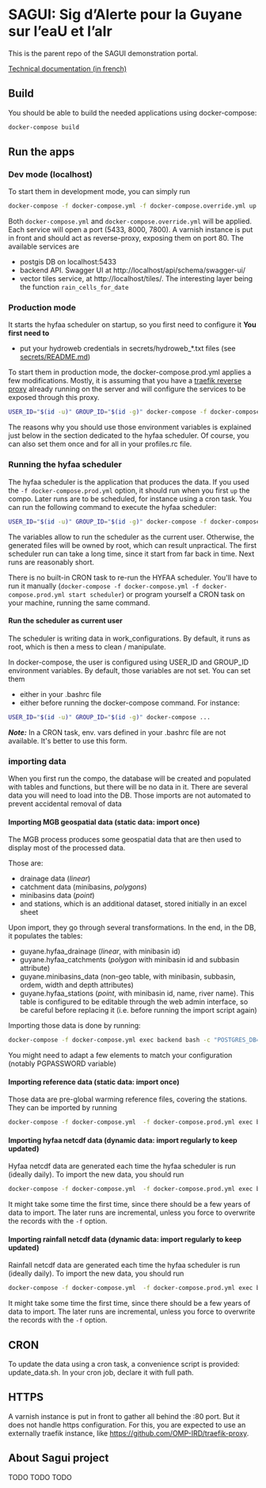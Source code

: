 # SAGUI: Sig d’Alerte pour la Guyane sur l’eaU et l’aIr
This is the parent repo of the SAGUI demonstration portal.

[Technical documentation (in french)](https://hydrometguyane-hydro-matters.github.io/sagui_platform/)

## Build
You should be able to build the needed applications using docker-compose:
```bash
docker-compose build
```

## Run the apps
### Dev mode (localhost)
To start them in development mode, you can simply run
```bash
docker-compose -f docker-compose.yml -f docker-compose.override.yml up -d
```
Both `docker-compose.yml` and `docker-compose.override.yml` will be applied. Each service will open a port (5433, 8000, 7800). A varnish instance is put in front and should act as reverse-proxy, exposing them on port 80.
The available services are
- postgis DB on localhost:5433
- backend API. Swagger UI at http://localhost/api/schema/swagger-ui/
- vector tiles service, at http://localhost/tiles/. The interesting layer being the function `rain_cells_for_date`

### Production mode
It starts the hyfaa scheduler on startup, so you first need to configure it
**You first need to**
- put your hydroweb credentials in secrets/hydroweb_*.txt files (see [secrets/README.md](secrets/README.md))

To start them in production mode, the docker-compose.prod.yml applies a few modifications. Mostly, it is assuming that you have a [traefik reverse proxy](https://github.com/OMP-IRD/traefik-proxy) already running on the server and will configure the services to be exposed through this proxy.
```bash
USER_ID="$(id -u)" GROUP_ID="$(id -g)" docker-compose -f docker-compose.yml -f docker-compose.prod.yml up -d
```
The reasons why you should use those environment variables is explained just below in the section dedicated to the hyfaa scheduler. Of course, you can also set them once and for all in your profiles.rc file.


### Running the hyfaa scheduler
The hyfaa scheduler is the application that produces the data. If you used the `-f docker-compose.prod.yml` option, it should run when you first `up` the compo. Later runs are to be scheduled, for instance using a cron task. You can run the following command to execute the hyfaa scheduler:
```bash
USER_ID="$(id -u)" GROUP_ID="$(id -g)" docker-compose -f docker-compose.yml -f docker-compose.prod.yml restart scheduler
```
The variables allow to run the scheduler as the current user. Otherwise, the generated files will be owned by root, which can result unpractical.
The first scheduler run can take a long time, since it start from far back in time. Next runs are reasonably short.

There is no built-in CRON task to re-run the HYFAA scheduler. You'll have to run it manually (`docker-compose -f docker-compose.yml -f docker-compose.prod.yml start scheduler`) or program yourself a CRON task on your machine, running the same command.

#### Run the scheduler as current user
The scheduler is writing data in work_configurations. By default, it runs as
 root, which is then a mess to clean / manipulate.

 In docker-compose, the user is configured using USER_ID and GROUP_ID environment
  variables. By default, those variables are not set. You can set them
  * either in your .bashrc file
  * either before running the docker-compose command. For instance:

```bash
USER_ID="$(id -u)" GROUP_ID="$(id -g)" docker-compose ...
```

_**Note:**_ In a CRON task, env. vars defined in your .bashrc file are not
 available. It's better to use this form.


### importing data
When you first run the compo, the database will be created and populated with tables and functions, but there will be no data in it.
There are several data you will need to load into the DB. Those imports are not automated to prevent accidental removal of data

#### Importing MGB geospatial data (static data: import once)
The MGB process produces some geospatial data that are then used to display most of the processed data.

Those are:
- drainage data (*linear*)
- catchment data (minibasins, *polygons*)
- minibasins data (*point*)
- and stations, which is an additional dataset, stored initially in an excel sheet

Upon import, they go through several transformations. In the end, in the DB, it populates the tables:
- guyane.hyfaa_drainage (*linear*, with minibasin id)
- guyane.hyfaa_catchments (*polygon* with minibasin id and subbasin attribute)
- guyane.minibasins_data (non-geo table, with minibasin, subbasin, ordem, width and depth attributes)
- guyane.hyfaa_stations (*point*, with minibasin id, name, river name). This table is configured to be editable through the web admin interface, so be careful before replacing it (i.e. before running the import script again)

Importing those data is done by running:
```bash
docker-compose -f docker-compose.yml exec backend bash -c "POSTGRES_DB=sagui;POSTGRES_USER=postgres;export PGPASSWORD=sagui;cd /data;./publish.sh"
```
You might need to adapt a few elements to match your configuration (notably PGPASSWORD variable)

#### Importing reference data (static data: import once)
Those data are pre-global warming reference files, covering the stations. 
They can be imported by running
```bash
docker-compose -f docker-compose.yml  -f docker-compose.prod.yml exec backend bash -c "./manage.py stations_import_reference_data -p /data/stations/data_ref_2010-2020.csv"
```

#### Importing hyfaa netcdf data (dynamic data: import regularly to keep updated)
Hyfaa netcdf data are generated each time the hyfaa scheduler is run (ideally daily). To import the new data, you should run

```bash
docker-compose -f docker-compose.yml  -f docker-compose.prod.yml exec backend bash -c "./manage.py hyfaa_import"
```
It might take some time the first time, since there should be a few years of data to import. The later runs are incremental, unless you force to overwrite the records with the `-f` option.

#### Importing rainfall netcdf data (dynamic data: import regularly to keep updated)
Rainfall netcdf data are generated each time the hyfaa scheduler is run (ideally daily). To import the new data, you should run

```bash
docker-compose -f docker-compose.yml  -f docker-compose.prod.yml exec backend bash -c "./manage.py rainfall_import"
```
It might take some time the first time, since there should be a few years of data to import. The later runs are incremental, unless you force to overwrite the records with the `-f` option.

## CRON
To update the data using a cron task, a convenience script is provided: update_data.sh.
In your cron job, declare it with full path.

## HTTPS
A varnish instance is put in front to gather all behind the :80 port. But it does not handle https configuration. 
For this, you are expected to use an externally traefik instance, like https://github.com/OMP-IRD/traefik-proxy.

## About Sagui project

TODO TODO TODO

